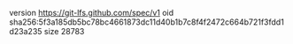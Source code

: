 version https://git-lfs.github.com/spec/v1
oid sha256:5f3a185db5bc78bc4661873dc11d40b1b7c8f4f2472c664b721f3fdd1d23a235
size 28783
